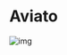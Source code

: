 # Aviato

![img](https://www.filmgarb.com/uploads/tj_miller-tv-silicon_valley-erlich_bachmann-0101-t_shirts-erlichs_aviato_shirt.jpg)
